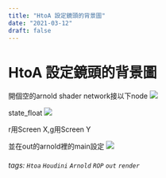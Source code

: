 ```yaml
---
title: "HtoA 設定鏡頭的背景圖"
date: "2021-03-12"
draft: false
---
```

# HtoA 設定鏡頭的背景圖



開個空的arnold shader network接以下node
![](https://i.imgur.com/2DCWBK6.png)

state_float
![](https://i.imgur.com/xivxwGb.png)

r用Screen X,g用Screen Y

並在out的arnold裡的main設定
![](https://i.imgur.com/gtCIqPJ.png)

###### tags: `Htoa` `Houdini` `Arnold` `ROP` `out` `render`
